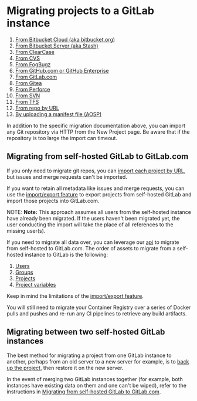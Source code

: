 # Migrating projects to a GitLab instance

1. [From Bitbucket Cloud (aka bitbucket.org)](bitbucket.md)
1. [From Bitbucket Server (aka Stash)](bitbucket_server.md)
1. [From ClearCase](clearcase.md)
1. [From CVS](cvs.md)
1. [From FogBugz](fogbugz.md)
1. [From GitHub.com or GitHub Enterprise](github.md)
1. [From GitLab.com](gitlab_com.md)
1. [From Gitea](gitea.md)
1. [From Perforce](perforce.md)
1. [From SVN](svn.md)
1. [From TFS](tfs.md)
1. [From repo by URL](repo_by_url.md)
1. [By uploading a manifest file (AOSP)](manifest.md)

In addition to the specific migration documentation above, you can import any
Git repository via HTTP from the New Project page. Be aware that if the
repository is too large the import can timeout.

## Migrating from self-hosted GitLab to GitLab.com

If you only need to migrate git repos, you can [import each project by URL](repo_by_url.md), but issues and merge requests can't be imported.

If you want to retain all metadata like issues and merge requests, you can use
the [import/export feature](../settings/import_export.md) to export projects from self-hosted GitLab and import those projects into GitLab.com.

NOTE: **Note:**
This approach assumes all users from the self-hosted instance have already been migrated.
If the users haven't been migrated yet, the user conducting the import
will take the place of all references to the missing user(s).

If you need to migrate all data over, you can leverage our [api](../../../api/README.md) to migrate from self-hosted to GitLab.com. 
The order of assets to migrate from a self-hosted instance to GitLab is the following:

1. [Users](../../../api/users.md)
1. [Groups](../../../api/groups.md)
1. [Projects](../../../api/projects.md)
1. [Project variables](../../../api/project_level_variables.md)

Keep in mind the limitations of the [import/export feature](../settings/import_export.md#exported-contents).

You will still need to migrate your Container Registry over a series of
Docker pulls and pushes and re-run any CI pipelines to retrieve any build artifacts.

## Migrating between two self-hosted GitLab instances

The best method for migrating a project from one GitLab instance to another,
perhaps from an old server to a new server for example, is to
[back up the project](../../../raketasks/backup_restore.md),
then restore it on the new server.

In the event of merging two GitLab instances together (for example, both instances have existing data on them and one can't be wiped), 
refer to the instructions in [Migrating from self-hosted GitLab to GitLab.com](#migrating-from-self-hosted-gitlab-to-gitlabcom).
